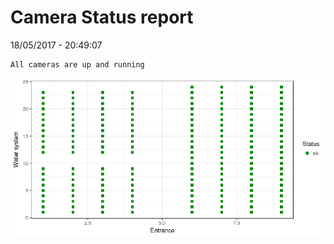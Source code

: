 Camera Status report
================
18/05/2017 - 20:49:07

    All cameras are up and running

![](camreport_files/figure-markdown_github/unnamed-chunk-2-1.png)
